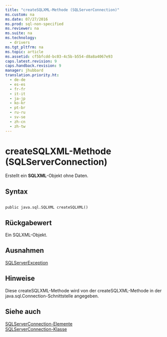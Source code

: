 ```yaml
---
title: "createSQLXML-Methode (SQLServerConnection)"
ms.custom: na
ms.date: 07/27/2016
ms.prod: sql-non-specified
ms.reviewer: na
ms.suite: na
ms.technology: 
  - drivers
ms.tgt_pltfrm: na
ms.topic: article
ms.assetid: cf5bfcdd-bc03-4c5b-b554-d8a8a4067e93
caps.latest.revision: 9
caps.handback.revision: 9
manager: jhubbard
translation.priority.ht: 
  - de-de
  - es-es
  - fr-fr
  - it-it
  - ja-jp
  - ko-kr
  - pt-br
  - ru-ru
  - sv-se
  - zh-cn
  - zh-tw
---
```

# createSQLXML-Methode (SQLServerConnection)
  Erstellt ein **SQLXML**\-Objekt ohne Daten.  
  
## Syntax  
  
```  
  
public java.sql.SQLXML createSQLXML()  
```  
  
## Rückgabewert  
 Ein SQLXML\-Objekt.  
  
## Ausnahmen  
 [SQLServerException](../content/SQLServerException-Class.md)  
  
## Hinweise  
 Diese createSQLXML\-Methode wird von der createSQLXML\-Methode in der java.sql.Connection\-Schnittstelle angegeben.  
  
## Siehe auch  
 [SQLServerConnection-Elemente](../content/SQLServerConnection-Members.md)   
 [SQLServerConnection-Klasse](../content/SQLServerConnection-Class.md)  
  
  